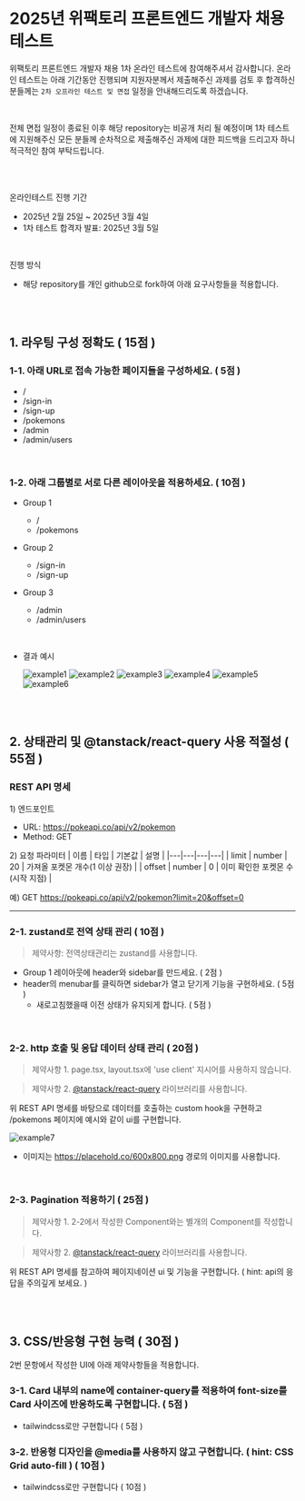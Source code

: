 # 2025년 위팩토리 프론트엔드 개발자 채용 테스트

위팩토리 프론트엔드 개발자 채용 1차 온라인 테스트에 참여해주셔서 감사합니다.
온라인 테스트는 아래 기간동안 진행되며 지원자분께서 제출해주신 과제를 검토 후 합격하신 분들께는 `2차 오프라인 테스트 및 면접` 일정을 안내해드리도록 하겠습니다.

<br />

전체 면접 일정이 종료된 이후 해당 repository는 비공개 처리 될 예정이며 1차 테스트에 지원해주신 모든 분들께 순차적으로 제출해주신 과제에 대한 피드백을 드리고자 하니 적극적인 참여 부탁드립니다.

<br />
<br />

온라인테스트 진행 기간

- 2025년 2월 25일 ~ 2025년 3월 4일
- 1차 테스트 합격자 발표: 2025년 3월 5일

<br />

진행 방식

- 해당 repository를 개인 github으로 fork하여 아래 요구사항들을 적용합니다.

<br />
<br />

## 1. 라우팅 구성 정확도 ( 15점 )

### 1-1. 아래 URL로 접속 가능한 페이지들을 구성하세요. ( 5점 )

- /
- /sign-in
- /sign-up
- /pokemons
- /admin
- /admin/users

<br />

### 1-2. 아래 그룹별로 서로 다른 레이아웃을 적용하세요. ( 10점 )

- Group 1
  - /
  - /pokemons
- Group 2
  - /sign-in
  - /sign-up
- Group 3

  - /admin
  - /admin/users

<br />

- 결과 예시

  ![example1](public/example1.png)
  ![example2](public/example2.png)
  ![example3](public/example3.png)
  ![example4](public/example4.png)
  ![example5](public/example5.png)
  ![example6](public/example6.png)

<br />
<br />

## 2. 상태관리 및 @tanstack/react-query 사용 적절성 ( 55점 )

### REST API 명세

1\) 엔드포인트

- URL: https://pokeapi.co/api/v2/pokemon
- Method: GET

2\) 요청 파라미터
| 이름 | 타입 | 기본값 | 설명 |
|---|---|---|---|
| limit | number | 20 | 가져올 포켓몬 개수(1 이상 권장) |
| offset | number | 0 | 이미 확인한 포켓몬 수(시작 지점) |

예\) GET https://pokeapi.co/api/v2/pokemon?limit=20&offset=0

---

### 2-1. zustand로 전역 상태 관리 ( 10점 )

> 제약사항: 전역상태관리는 zustand를 사용합니다.

- Group 1 레이아웃에 header와 sidebar를 만드세요. ( 2점 )
- header의 menubar를 클릭하면 sidebar가 열고 닫기게 기능을 구현하세요. ( 5점 )
  - 새로고침했을때 이전 상태가 유지되게 합니다. ( 5점 )

<br />

### 2-2. http 호출 및 응답 데이터 상태 관리 ( 20점 )

> 제약사항 1. page.tsx, layout.tsx에 'use client' 지시어를 사용하지 않습니다.

> 제약사항 2. [@tanstack/react-query](https://tanstack.com/query/latest) 라이브러리를 사용합니다.

위 REST API 명세를 바탕으로 데이터를 호출하는 custom hook을 구현하고 /pokemons 페이지에 예시와 같이 ui를 구현합니다.

![example7](public/example7.png)

- 이미지는 https://placehold.co/600x800.png 경로의 이미지를 사용합니다.

<br />

### 2-3. Pagination 적용하기 ( 25점 )

> 제약사항 1. 2-2에서 작성한 Component와는 별개의 Component를 작성합니다.

> 제약사항 2. [@tanstack/react-query](https://tanstack.com/query/latest) 라이브러리를 사용합니다.

위 REST API 명세를 참고하여 페이지네이션 ui 및 기능을 구현합니다. ( hint: api의 응답을 주의깊게 보세요. )

<br />
<br />

## 3. CSS/반응형 구현 능력 ( 30점 )

2번 문항에서 작성한 UI에 아래 제약사항들을 적용합니다.

### 3-1. Card 내부의 name에 container-query를 적용하여 font-size를 Card 사이즈에 반응하도록 구현합니다. ( 5점 )

- tailwindcss로만 구현합니다 ( 5점 )

### 3-2. 반응형 디자인을 @media를 사용하지 않고 구현합니다. ( hint: CSS Grid auto-fill ) ( 10점 )

- tailwindcss로만 구현합니다 ( 10점 )
